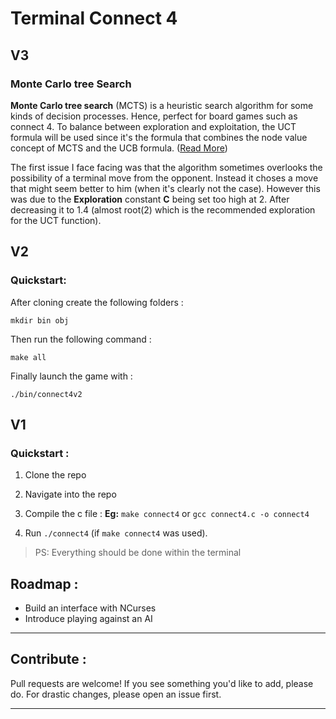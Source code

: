 # **Terminal Connect 4**

## V3

### Monte Carlo tree Search

**Monte Carlo tree search** (MCTS) is a heuristic search algorithm for some kinds of decision processes. Hence, perfect for board games such as connect 4.
To balance between exploration and exploitation, the UCT formula will be used since it's the formula that combines the node value concept of MCTS and the UCB formula. ([Read More](https://www.cs.swarthmore.edu/~mitchell/classes/cs63/f20/reading/mcts.html))

The first issue I face facing was that the algorithm sometimes overlooks the possibility of a terminal move from the opponent. Instead it choses a move that might seem better to him (when it's clearly not the case). However this was due to the **Exploration** constant **C** being set too high at 2. After decreasing it to 1.4 (almost root(2) which is the recommended exploration for the UCT function).

## V2

### **Quickstart:**

After cloning create the following folders :

```
mkdir bin obj
```

Then run the following command :

```
make all
```

Finally launch the game with :

```
./bin/connect4v2
```

## V1

### **Quickstart :**

1. Clone the repo

2. Navigate into the repo

3. Compile the c file : **Eg:** `make connect4` or `gcc connect4.c -o connect4`

4. Run `./connect4` (if `make connect4` was used).

> PS: Everything should be done within the terminal

## **Roadmap :**

- Build an interface with NCurses
- Introduce playing against an AI

---

## **Contribute :**

Pull requests are welcome! If you see something you'd like to add, please do. For drastic changes, please open an issue first.

---
